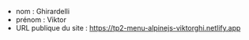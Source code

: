 - nom : Ghirardelli
- prénom : Viktor
- URL publique du site : https://tp2-menu-alpinejs-viktorghi.netlify.app

